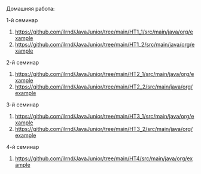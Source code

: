Домашняя работа:

1-й семинар

1. https://github.com/ilrnd/JavaJunior/tree/main/HT1_1/src/main/java/org/example
2. https://github.com/ilrnd/JavaJunior/tree/main/HT1_2/src/main/java/org/example

2-й семинар

1. https://github.com/ilrnd/JavaJunior/tree/main/HT2_1/src/main/java/org/example
2. https://github.com/ilrnd/JavaJunior/tree/main/HT2_2/src/main/java/org/example

3-й семинар

1. https://github.com/ilrnd/JavaJunior/tree/main/HT3_1/src/main/java/org/example
2. https://github.com/ilrnd/JavaJunior/tree/main/HT3_2/src/main/java/org/example

4-й семинар

1. https://github.com/ilrnd/JavaJunior/tree/main/HT4/src/main/java/org/example